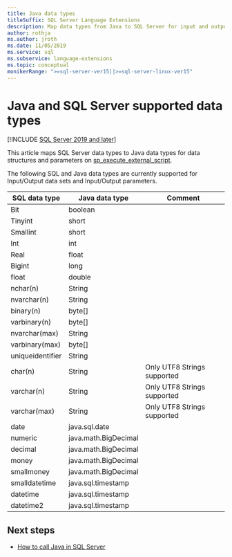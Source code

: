 ```yaml
---
title: Java data types
titleSuffix: SQL Server Language Extensions
description: Map data types from Java to SQL Server for input and output data structures, and for input parameters on the sp_execute_external_script.
author: rothja
ms.author: jroth
ms.date: 11/05/2019
ms.service: sql
ms.subservice: language-extensions
ms.topic: conceptual
monikerRange: ">=sql-server-ver15||>=sql-server-linux-ver15"
---
```

# Java and SQL Server supported data types
[!INCLUDE [SQL Server 2019 and later](../../includes/applies-to-version/sqlserver2019.md)]

This article maps SQL Server data types to Java data types for data structures and parameters on [sp_execute_external_script](../../relational-databases/system-stored-procedures/sp-execute-external-script-transact-sql.md).

The following SQL and Java data types are currently supported for Input/Output data sets and Input/Output parameters.

| SQL data type        | Java data type | Comment |
| ------------- |-------------|-|
| Bit      | boolean | |
| Tinyint      | short      | |
| Smallint | short      | |
| Int | int      | |
| Real | float      | |
| Bigint | long      | |
| float | double      | |
| nchar(n) | String      | |
| nvarchar(n) | String      | |
| binary(n) | byte[]      | |
| varbinary(n) | byte[]      | |
| nvarchar(max) | String      | |
| varbinary(max) | byte[]      | |
| uniqueidentifier | String | |
| char(n) | String | Only UTF8 Strings supported |
| varchar(n) | String | Only UTF8 Strings supported |
| varchar(max) | String | Only UTF8 Strings supported |
| date | java.sql.date  | |
| numeric | java.math.BigDecimal  | |
| decimal | java.math.BigDecimal  | |
| money | java.math.BigDecimal  | |
| smallmoney | java.math.BigDecimal  | |
| smalldatetime | java.sql.timestamp  | |
| datetime | java.sql.timestamp  | |
| datetime2 | java.sql.timestamp  | |


## Next steps

+ [How to call Java in SQL Server](../how-to/call-java-from-sql.md)
